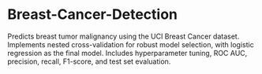 # Breast-Cancer-Detection
Predicts breast tumor malignancy using the UCI Breast Cancer dataset. Implements nested cross-validation for robust model selection, with logistic regression as the final model. Includes hyperparameter tuning, ROC AUC, precision, recall, F1-score, and test set evaluation.

